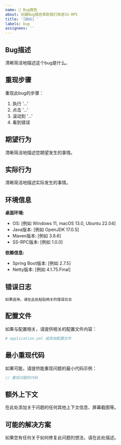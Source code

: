 ```yaml
---
name: 🐛 Bug报告
about: 创建Bug报告帮助我们改进SS-RPC
title: '[BUG] '
labels: bug
assignees: ''
---
```


## Bug描述
清晰简洁地描述这个bug是什么。

## 重现步骤
重现此bug的步骤：
1. 执行 '...'
2. 点击 '...'
3. 滚动到 '...'
4. 看到错误

## 期望行为
清晰简洁地描述您期望发生的事情。

## 实际行为
清晰简洁地描述实际发生的事情。

## 环境信息
**桌面环境:**
- OS: [例如 Windows 11, macOS 13.0, Ubuntu 22.04]
- Java版本: [例如 OpenJDK 17.0.5]
- Maven版本: [例如 3.8.6]
- SS-RPC版本: [例如 1.0.0]

**依赖信息:**
- Spring Boot版本: [例如 2.7.5]
- Netty版本: [例如 4.1.75.Final]

## 错误日志
```
如果适用，请在此处粘贴相关的错误日志
```

## 配置文件
如果与配置相关，请提供相关的配置文件内容：

```yaml
# application.yml 或其他配置文件
```

## 最小重现代码
如果可能，请提供能重现问题的最小代码示例：

```java
// 重现问题的代码
```

## 额外上下文
在此处添加关于问题的任何其他上下文信息、屏幕截图等。

## 可能的解决方案
如果您有任何关于如何修复此问题的想法，请在此处描述。 